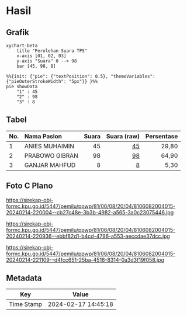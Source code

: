 # Hasil

## Grafik

```mermaid
xychart-beta
    title "Perolehan Suara TPS"
    x-axis [01, 02, 03]
    y-axis "Suara" 0 --> 98
    bar [45, 98, 8]
```

```mermaid
%%{init: {"pie": {"textPosition": 0.5}, "themeVariables": {"pieOuterStrokeWidth": "5px"}} }%%
pie showData
    "1" : 45
    "2" : 98
    "3" : 8
```

## Tabel

| No. | Nama Paslon    | Suara | Suara (raw) | Persentase |
|:--- |:-------------- | -----:| -----------:| ----------:|
| 1   | ANIES MUHAIMIN | 45    | [45][p-1]   | 29,80      |
| 2   | PRABOWO GIBRAN | 98    | [98][p-2]   | 64,90      |
| 3   | GANJAR MAHFUD  | 8     | [8][p-3]    | 5,30       |


[p-1]: https://github.com/gigit-pemilu/pemilu-2024-81-maluku/blob/main/pilpres/hitung-suara/sub/81-maluku/sub/06-seram-bagian-barat/sub/08-huamual/sub/2004-iha/sub/015-tps/sub/paslon-1.txt
[p-2]: https://github.com/gigit-pemilu/pemilu-2024-81-maluku/blob/main/pilpres/hitung-suara/sub/81-maluku/sub/06-seram-bagian-barat/sub/08-huamual/sub/2004-iha/sub/015-tps/sub/paslon-2.txt
[p-3]: https://github.com/gigit-pemilu/pemilu-2024-81-maluku/blob/main/pilpres/hitung-suara/sub/81-maluku/sub/06-seram-bagian-barat/sub/08-huamual/sub/2004-iha/sub/015-tps/sub/paslon-3.txt

## Foto C Plano

https://sirekap-obj-formc.kpu.go.id/5447/pemilu/ppwp/81/06/08/20/04/8106082004015-20240214-220004--cb27c48e-3b3b-4982-a565-3a0c23075446.jpg

https://sirekap-obj-formc.kpu.go.id/5447/pemilu/ppwp/81/06/08/20/04/8106082004015-20240214-220936--ebbf82d1-b4cd-4796-a553-aeccdae37dcc.jpg

https://sirekap-obj-formc.kpu.go.id/5447/pemilu/ppwp/81/06/08/20/04/8106082004015-20240214-221109--d4fcc651-25ba-4516-8314-0a3d3f19f058.jpg


## Metadata

| Key        | Value               |
| ---------- | ------------------- |
| Time Stamp | 2024-02-17 14:45:18 |



